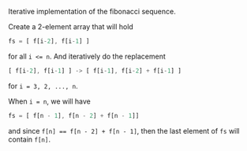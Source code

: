 Iterative implementation of the fibonacci sequence.

Create a 2-element array that will hold

```javascript
fs = [ f[i-2], f[i-1] ]
```

for all `i <= n`. And iteratively do the replacement

```javascript
[ f[i-2], f[i-1] ] -> [ f[i-1], f[i-2] + f[i-1] ]
```

for `i = 3, 2, ..., n`.

When `i = n`, we will have

```javascript
fs = [ f[n - 1], f[n - 2] + f[n - 1]]
```

and since `f[n] == f[n - 2] + f[n - 1]`, then the last element
of `fs` will contain `f[n]`.
